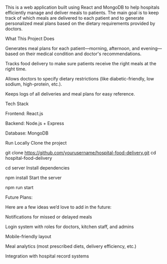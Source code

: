 This is a web application built using React and MongoDB to help hospitals efficiently manage and deliver meals to patients. The main goal is to keep track of which meals are delivered to each patient and to generate personalized meal plans based on the dietary requirements provided by doctors.

What This Project Does

Generates meal plans for each patient—morning, afternoon, and evening—based on their medical condition and doctor's recommendations.

Tracks food delivery to make sure patients receive the right meals at the right time.

Allows doctors to specify dietary restrictions (like diabetic-friendly, low sodium, high-protein, etc.).

Keeps logs of all deliveries and meal plans for easy reference.

Tech Stack

Frontend: React.js

Backend: Node.js + Express

Database: MongoDB

Run Locally
Clone the project

 git clone https://github.com/yourusername/hospital-food-delivery.git
cd hospital-food-delivery

cd server
Install dependencies

  npm install
Start the server

  npm run start

Future Plans:

Here are a few ideas we’d love to add in the future:

Notifications for missed or delayed meals

Login system with roles for doctors, kitchen staff, and admins

Mobile-friendly layout

Meal analytics (most prescribed diets, delivery efficiency, etc.)

Integration with hospital record systems
